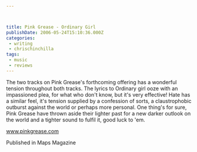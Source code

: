 ```yaml
---



title: Pink Grease - Ordinary Girl
publishDate: 2006-05-24T15:10:36.000Z
categories:
 - writing
 - chrischinchilla
tags: 
 - music 
 - reviews
---
```


The two tracks on Pink Grease's forthcoming offering has a wonderful tension throughout both tracks. The lyrics to Ordinary girl ooze with an impassioned plea, for what who don't know, but it's very effective! Hate has a similar feel, it's tension supplied by a confession of sorts, a claustrophobic outburst against the world or perhaps more personal. One thing's for sure, Pink Grease have thrown aside their lighter past for a new darker outlook on the world and a tighter sound to fulfil it, good luck to 'em.

<a href='https://www.pinkgrease.com' target='_blank'>www.pinkgrease.com</a>

Published in Maps Magazine
